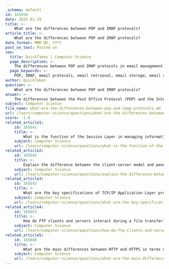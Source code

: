 ```yaml
---
_schema: default
id: 165650
date: 2025-01-29
title: >-
    What are the differences between POP and IMAP protocols?
article_title: >-
    What are the differences between POP and IMAP protocols?
date_format: MMM DD, YYYY
post_on_text: Posted on
seo:
  title: QuickTakes | Computer Science
  page_description: >-
    The differences between POP and IMAP protocols in email management. POP downloads emails for local storage, while IMAP allows for server-based management and synchronization across devices.
  page_keywords: >-
    POP, IMAP, email protocols, email retrieval, email storage, email synchronization, email management, multiple devices, local storage, server access
author: QuickTakes
question: >-
    What are the differences between POP and IMAP protocols?
answer: >-
    The differences between the Post Office Protocol (POP) and the Internet Message Access Protocol (IMAP) primarily revolve around how they handle email retrieval and storage. Here are the key distinctions:\n\n1. **Email Storage**:\n   - **POP**: When using POP, emails are downloaded from the server to the client device. Typically, once downloaded, the emails are deleted from the server, meaning they are stored locally on the client. This can lead to issues if you want to access your emails from multiple devices, as the emails will only be available on the device that downloaded them.\n   - **IMAP**: IMAP allows users to view and manage their emails directly on the server. Emails remain on the server until the user decides to delete them. This means that users can access their emails from multiple devices, and any changes (like deletions or folder organization) are synchronized across all devices.\n\n2. **Synchronization**:\n   - **POP**: There is no synchronization between the client and the server after the emails are downloaded. If you read an email on one device, it will not reflect as read on another device.\n   - **IMAP**: IMAP maintains synchronization between the client and the server. Actions taken on one device (like marking an email as read or moving it to a folder) are reflected on all other devices accessing the same email account.\n\n3. **Connection**:\n   - **POP**: Typically, POP requires a single connection to download emails, and once the download is complete, the connection can be closed.\n   - **IMAP**: IMAP maintains a persistent connection to the server, allowing for real-time updates and management of the email account.\n\n4. **Use Cases**:\n   - **POP**: Best suited for users who primarily access their email from a single device and prefer to keep their emails stored locally.\n   - **IMAP**: Ideal for users who need to access their email from multiple devices (e.g., smartphones, tablets, and computers) and want to keep their email organized and synchronized.\n\nIn summary, POP is more suited for local email management, while IMAP offers a more flexible and synchronized approach to email access across multiple devices.
subject: Computer Science
file_name: what-are-the-differences-between-pop-and-imap-protocols.md
url: /learn/computer-science/questions/what-are-the-differences-between-pop-and-imap-protocols
score: -1.0
related_article1:
    id: 165641
    title: >-
        What is the function of the Session Layer in managing information exchange?
    subject: Computer Science
    url: /learn/computer-science/questions/what-is-the-function-of-the-session-layer-in-managing-information-exchange
related_article2:
    id: 165645
    title: >-
        Explain the difference between the client-server model and peer-to-peer networks.
    subject: Computer Science
    url: /learn/computer-science/questions/explain-the-difference-between-the-clientserver-model-and-peertopeer-networks
related_article3:
    id: 165642
    title: >-
        What are the key specifications of TCP/IP Application Layer protocols?
    subject: Computer Science
    url: /learn/computer-science/questions/what-are-the-key-specifications-of-tcpip-application-layer-protocols
related_article4:
    id: 165653
    title: >-
        How do FTP clients and servers interact during a file transfer?
    subject: Computer Science
    url: /learn/computer-science/questions/how-do-ftp-clients-and-servers-interact-during-a-file-transfer
related_article5:
    id: 165648
    title: >-
        What are the main differences between HTTP and HTTPS in terms of security?
    subject: Computer Science
    url: /learn/computer-science/questions/what-are-the-main-differences-between-http-and-https-in-terms-of-security
---
```


&nbsp;